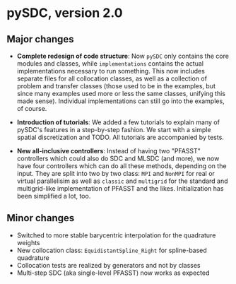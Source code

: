 pySDC, version 2.0
==================

Major changes
-------------

* **Complete redesign of code structure**: Now `pySDC` only contains the core 
modules and classes, while `implementations` contains the actual implementations
necessary to run something. This now includes separate files for all collocation 
classes, as well as a collection of problem and transfer classes (those used
to be in the examples, but since many examples used more or less the same 
classes, unifying this made sense). Individual implementations can still go
into the examples, of course.

* **Introduction of tutorials**: We added a few tutorials to explain many
of pySDC's features in a step-by-step fashion. We start with a simple spatial
discretization and TODO. All tutorials are accompanied by tests.

* **New all-inclusive controllers**: Instead of having two "PFASST" controllers 
which could also do SDC and MLSDC (and more), we now have four controllers
which can do all these methods, depending on the input. They are split into 
two by two class: `MPI` and `NonMPI` for real or virtual parallelisim as well
as `classic` and `multigrid` for the standard and multigrid-like implementation 
of PFASST and the likes. Initialization has been simplified a lot, too.


Minor changes
-------------

* Switched to more stable barycentric interpolation for the quadrature weights
* New collocation class: `EquidistantSpline_Right` for spline-based quadrature
* Collocation tests are realized by generators and not by classes
* Multi-step SDC (aka single-level PFASST) now works as expected


